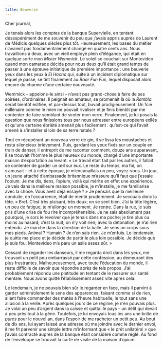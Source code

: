 ```yaml
---
title: Beuverie
---
```

Cher journal,

Je tenais alors les comptes de la banque Supervielle, en tentant désespérément
de me souvenir du peu que j’avais appris auprès de Laurent de Médicis quelques
siècles plus tôt. Heureusement, les bases du métier n’avaient pas
fondamentalement changé en quatre cents ans. Nous travaillions à deux, avec un
vieil employé plein d’élégance, qui était en quelque sorte mon *Mister
Wemmick*.  Le soleil se couchait sur Montevideo quand mon camarade décida pour
nous deux qu’il était grand temps de passer à une épreuve initiatique de
première importance : une beuverie yeux dans les yeux à *El Hacha* qui, suite à
un incident diplomatique sur lequel je passe, se tint finalement au *Baar Fun
Fun*, lequel disposait alors encore du charme d’une certaine nouveauté.

Wemmick – appelons-le ainsi – n’avait pas grand-chose à faire de ses soirées,
d’ordinaires. Il peignait en amateur, se promenait là où la *Rambla* serait
bientôt édifiée, et par-dessus tout, buvait prodigieusement. Un foie millénaire
comme le mien ne pouvait rivaliser et je finis bientôt par me contenter de
faire semblant de siroter mon verre. Finalement, je lui posais la question que
nous finissions tous par nous adresser entre européens exilés et qu'une
certaine ébriété amenait plus facilement : qu’est-ce qui l’avait amené à
s’installer si loin de sa terre natale ?

Tout en récupérant un nouveau verre de gin, il se lissa les moustaches et resta
silencieux brièvement. Puis, gardant les yeux fixés sur un couple en train de
danser, il entreprit de me raconter comment, douze ans auparavant, il se
trouvait l’homme le plus heureux du monde, chargé d’une importante maison
d’exportation au levant. « Le travail était fait par les autres, il fallait se
contenter de garder un œil sur eux. Le reste du temps, ma foi, on s’amusait –
et à cette époque, je m’encanaillais un peu, voyez-vous. Un jour, un jeune
attaché d’ambassade britannique m’assure qu’il faut que j’essaie l’opium. Je me
dis, tiens, l’opium, voilà qui mérite en effet une expérience. Je vais dans la
meilleure maison possible, je m’installe, je me familiarise avec la chose. Vous
avez déjà essayé ? » Je pensais que la meilleure conduite, en l’occurrence,
était de mentir prudemment. Je secouais donc la tête. « Bref. C’est très
plaisant, très doux; on se sent bien. J’ai la tête légère, un peu de fatigue;
je m’allonge un moment. Je rentre. Dans la rue, je suis pris d’une crise de fou
rire incompréhensible. Je ne sais absolument pas pourquoi, je sors le revolver
que je tenais dans ma poche; je tire plus ou moins au hasard; c’est la nuit, on
n’y voit rien; avec la détonation, je n’ai rien entendu. Je marche dans la
direction de la balle. Je sens un corps sous mes pieds. Animal ? Humain ? Je
n’en sais rien. Je m’enfuis. Le lendemain, je quitte ma place et je décide de
partir le plus loin possible. Je décide que je suis fou. Montevideo m’a paru un
asile assez sûr. »

Cessant de regarder les danseurs, il me regarda droit dans les yeux, me
trouvant un petit peu embarrassé par cette confession, au demeurant des plus
frustrantes. Malheureusement, avec toute l’éducation du monde, il reste
difficile de savoir que répondre après de tels propos. J’ai probablement
répondu une platitude en tentant de le rassurer sur santé mentale. Nous avons
quitté l’établissement assez vite après cela. 

Le lendemain, je ne pouvais bien sûr le regarder en face, mais il parvint à
garder admirablement le sens des apparences, faisant comme si de rien, allant
faire commander des matés à l’heure habituelle, le tout sans une allusion à la
veille. Après quelques jours de ce régime, je n’en pouvais plus. Je volai un
peu d’argent dans la caisse et quittai le pays – un délit qui devait à peu
près tout à la gêne. Toutefois, je lui envoyais tous les ans une boîte de
*puros* pour le nouvel an, dans l’espoir de me racheter un petit peu. Au bout
de dix ans, lui ayant laissé une adresse où me joindre avec le dernier envoi,
il me fit parvenir une simple lettre m’informant que « le prêt unilatéral » que
j’avais contracté auprès de la banque était considéré comme réglé. Au fond de
l’enveloppe se trouvait la carte de visite de la maison d’opium. 

